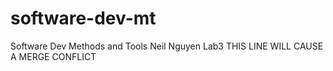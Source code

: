# software-dev-mt
Software Dev Methods and Tools
Neil Nguyen
Lab3
THIS LINE WILL CAUSE A MERGE CONFLICT

